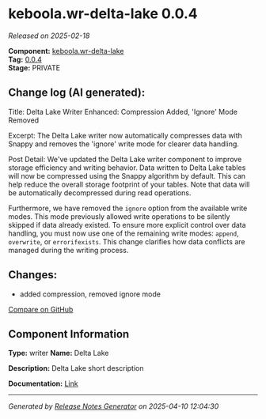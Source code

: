 #  keboola.wr-delta-lake 0.0.4

_Released on 2025-02-18_

**Component:** [keboola.wr-delta-lake](https://github.com/keboola/component-delta-lake)  
**Tag:** [0.0.4](https://github.com/keboola/component-delta-lake/releases/tag/0.0.4)  
**Stage:** PRIVATE


## Change log (AI generated):
Title: Delta Lake Writer Enhanced: Compression Added, 'Ignore' Mode Removed

Excerpt: The Delta Lake writer now automatically compresses data with Snappy and removes the 'ignore' write mode for clearer data handling.

Post Detail:
We've updated the Delta Lake writer component to improve storage efficiency and writing behavior. Data written to Delta Lake tables will now be compressed using the Snappy algorithm by default. This can help reduce the overall storage footprint of your tables. Note that data will be automatically decompressed during read operations.

Furthermore, we have removed the `ignore` option from the available write modes. This mode previously allowed write operations to be silently skipped if data already existed. To ensure more explicit control over data handling, you must now use one of the remaining write modes: `append`, `overwrite`, or `errorifexists`. This change clarifies how data conflicts are managed during the writing process.



## Changes:



- added compression, removed ignore mode 



[Compare on GitHub](https://github.com/keboola/component-delta-lake/compare/0.0.3...0.0.4)



## Component Information
**Type:** writer
**Name:** Delta Lake

**Description:** Delta Lake short description


**Documentation:** [Link](https://github.com/keboola/component-delta-lake.git/blob/master/README.md)



---
_Generated by [Release Notes Generator](https://github.com/keboola/release-notes-generator)
on 2025-04-10 12:04:30_